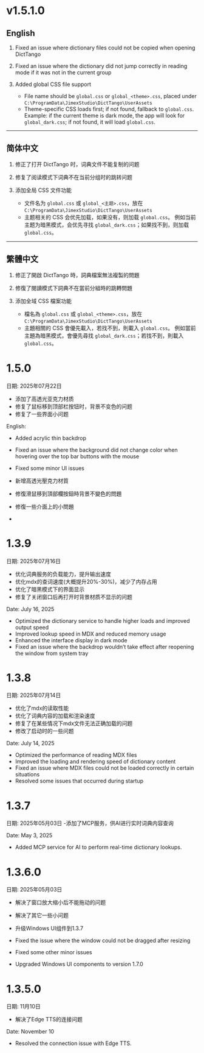 # v1.5.1.0

## English

1. Fixed an issue where dictionary files could not be copied when opening DictTango
2. Fixed an issue where the dictionary did not jump correctly in reading mode if it was not in the current group
3. Added global CSS file support

   * File name should be `global.css` or `global_<theme>.css`, placed under `C:\ProgramData\JimexStudio\DictTango\UserAssets`
   * Theme-specific CSS loads first; if not found, fallback to `global.css`.
     Example: if the current theme is dark mode, the app will look for `global_dark.css`; if not found, it will load `global.css`.

---

## 简体中文

1. 修正了打开 DictTango 时，词典文件不能复制的问题
2. 修复了阅读模式下词典不在当前分组时的跳转问题
3. 添加全局 CSS 文件功能

   * 文件名为 `global.css` 或 `global_<主题>.css`，放在 `C:\ProgramData\JimexStudio\DictTango\UserAssets`
   * 主题相关的 CSS 会优先加载，如果没有，则加载 `global.css`。
     例如当前主题为暗黑模式，会优先寻找 `global_dark.css`；如果找不到，则加载 `global.css`。

---

## 繁體中文

1. 修正了開啟 DictTango 時，詞典檔案無法複製的問題
2. 修復了閱讀模式下詞典不在當前分組時的跳轉問題
3. 添加全域 CSS 檔案功能

   * 檔名為 `global.css` 或 `global_<theme>.css`，放在 `C:\ProgramData\JimexStudio\DictTango\UserAssets`
   * 主題相關的 CSS 會優先載入，若找不到，則載入 `global.css`。
     例如當前主題為暗黑模式，會優先尋找 `global_dark.css`；若找不到，則載入 `global.css`。


# 1.5.0
日期: 2025年07月22日
- 添加了高透光亚克力材质
- 修复了鼠标移到顶部栏按钮时，背景不变色的问题
- 修复了一些界面小问题

English:
- Added acrylic thin backdrop
- Fixed an issue where the background did not change color when hovering over the top bar buttons with the mouse
- Fixed some minor UI issues


- 新增高透光壓克力材質
- 修復滑鼠移到頂部欄按鈕時背景不變色的問題
- 修復一些介面上的小問題
- 
# 1.3.9
日期: 2025年07月16日
- 优化词典服务的负载能力，提升输出速度
- 优化mdx的查词速度(大概提升20%-30%)，减少了内存占用
- 优化了暗黑模式下的界面显示
- 修复了关闭窗口后再打开时背景材质不显示的问题
 
Date: July 16, 2025
- Optimized the dictionary service to handle higher loads and improved output speed
- Improved lookup speed in MDX and reduced memory usage
- Enhanced the interface display in dark mode
- Fixed an issue where the backdrop wouldn’t take effect after reopening the window from system tray
  
# 1.3.8
日期: 2025年07月14日
- 优化了mdx的读取性能
- 优化了词典内容的加载和渲染速度
- 修复了在某些情况下mdx文件无法正确加载的问题
- 修改了启动时的一些问题

Date: July 14, 2025
- Optimized the performance of reading MDX files
- Improved the loading and rendering speed of dictionary content
- Fixed an issue where MDX files could not be loaded correctly in certain situations
- Resolved some issues that occurred during startup
  
# 1.3.7

日期: 2025年05月03日
-添加了MCP服务，供AI进行实时词典内容查询

Date: May 3, 2025
- Added MCP service for AI to perform real-time dictionary lookups.

# 1.3.6.0 
日期: 2025年05月03日
- 解决了窗口放大缩小后不能拖动的问题
- 解决了其它一些小问题
- 升级Windows UI组件到1.3.7


- Fixed the issue where the window could not be dragged after resizing
- Fixed some other minor issues
- Upgraded Windows UI components to version 1.7.0


# 1.3.5.0 
日期: 11月10日
- 解决了Edge TTS的连接问题

Date: November 10
- Resolved the connection issue with Edge TTS.
